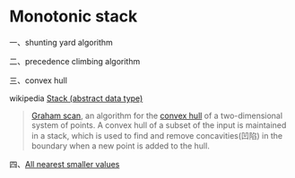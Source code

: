 # Monotonic stack

一、shunting yard algorithm

二、precedence climbing algorithm

三、convex hull

wikipedia [Stack (abstract data type)](https://en.wikipedia.org/wiki/Stack_(abstract_data_type)) 

> [Graham scan](https://en.wikipedia.org/wiki/Graham_scan), an algorithm for the [convex hull](https://en.wikipedia.org/wiki/Convex_hull) of a two-dimensional system of points. A convex hull of a subset of the input is maintained in a stack, which is used to find and remove concavities(凹陷) in the boundary when a new point is added to the hull.

四、[All nearest smaller values](https://en.wikipedia.org/wiki/All_nearest_smaller_values)



